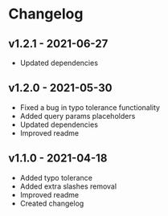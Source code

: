 # Changelog

## v1.2.1 - 2021-06-27

- Updated dependencies

## v1.2.0 - 2021-05-30

- Fixed a bug in typo tolerance functionality
- Added query params placeholders
- Updated dependencies
- Improved readme

## v1.1.0 - 2021-04-18

- Added typo tolerance
- Added extra slashes removal
- Improved readme
- Created changelog

